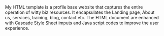 My HTML template is a profile base website that captures the entire operation of witty biz resources. It encapsulates the Landing page, About us, services, training, blog, contact etc. The HTML document are enhanced with Cascade Style Sheet imputs and Java script codes to improve the user experience. 
